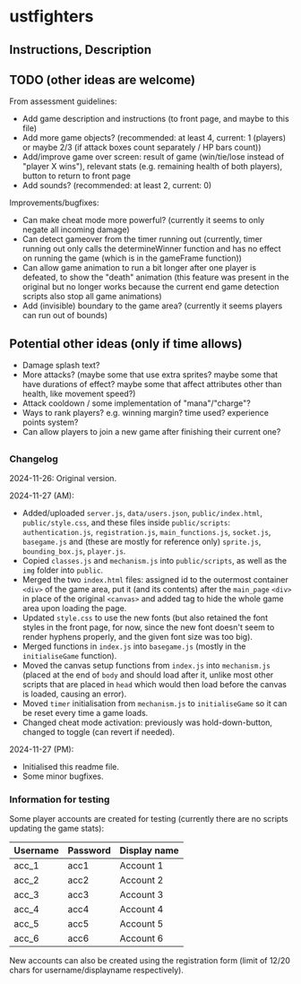 # ustfighters

## Instructions, Description

## TODO (other ideas are welcome)

From assessment guidelines:
- Add game description and instructions (to front page, and maybe to this file)
- Add more game objects? (recommended: at least 4, current: 1 (players) or maybe 2/3 (if attack boxes count separately / HP bars count))
- Add/improve game over screen: result of game (win/tie/lose instead of "player X wins"), relevant stats (e.g. remaining health of both players), button to return to front page
- Add sounds? (recommended: at least 2, current: 0)

Improvements/bugfixes:
- Can make cheat mode more powerful? (currently it seems to only negate all incoming damage)
- Can detect gameover from the timer running out (currently, timer running out only calls the determineWinner function and has no effect on running the game (which is in the gameFrame function))
- Can allow game animation to run a bit longer after one player is defeated, to show the "death" animation (this feature was present in the original but no longer works because the current end game detection scripts also stop all game animations)
- Add (invisible) boundary to the game area? (currently it seems players can run out of bounds)

## Potential other ideas (only if time allows)
- Damage splash text?
- More attacks? (maybe some that use extra sprites? maybe some that have durations of effect? maybe some that affect attributes other than health, like movement speed?)
- Attack cooldown / some implementation of "mana"/"charge"?
- Ways to rank players? e.g. winning margin? time used? experience points system?
- Can allow players to join a new game after finishing their current one?

##
### Changelog

2024-11-26: Original version.

2024-11-27 (AM):
- Added/uploaded `server.js`, `data/users.json`, `public/index.html`, `public/style.css`, and these files inside `public/scripts`: `authentication.js`, `registration.js`, `main_functions.js`, `socket.js`, `basegame.js` and (these are mostly for reference only) `sprite.js`, `bounding_box.js`, `player.js`.
- Copied `classes.js` and `mechanism.js` into `public/scripts`, as well as the `img` folder into `public`.
- Merged the two `index.html` files: assigned id to the outermost container `<div>` of the game area, put it (and its contents) after the `main_page` `<div>` in place of the original `<canvas>` and added tag to hide the whole game area upon loading the page.
- Updated `style.css` to use the new fonts (but also retained the font styles in the front page, for now, since the new font doesn't seem to render hyphens properly, and the given font size was too big).
- Merged functions in `index.js` into `basegame.js` (mostly in the `initialiseGame` function).
- Moved the canvas setup functions from `index.js` into `mechanism.js` (placed at the end of `body` and should load after it, unlike most other scripts that are placed in `head` which would then load before the canvas is loaded, causing an error).
- Moved `timer` initialisation from `mechanism.js` to `initialiseGame` so it can be reset every time a game loads.
- Changed cheat mode activation: previously was hold-down-button, changed to toggle (can revert if needed).

2024-11-27 (PM):
- Initialised this readme file.
- Some minor bugfixes.

### Information for testing
Some player accounts are created for testing (currently there are no scripts updating the game stats):

| Username|Password|Display name |
|---------|--------|-------------|
|  acc_1  |  acc1  |  Account 1  |
|  acc_2  |  acc2  |  Account 2  |
|  acc_3  |  acc3  |  Account 3  |
|  acc_4  |  acc4  |  Account 4  |
|  acc_5  |  acc5  |  Account 5  |
|  acc_6  |  acc6  |  Account 6  |

New accounts can also be created using the registration form (limit of 12/20 chars for username/displayname respectively).
